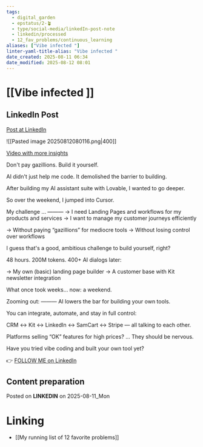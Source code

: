```yaml
---
tags:
  - digital_garden
  - epstatus/2-🪴
  - type/social-media/linkedIn-post-note
  - linkedin/processed
  - 12_fav_problems/continuous_learning
aliases: ["Vibe infected "]
linter-yaml-title-alias: "Vibe infected "
date_created: 2025-08-11 06:34
date_modified: 2025-08-12 08:01
---
```

# [[Vibe infected ]]

## LinkedIn Post

[Post at LinkedIn](https://www.linkedin.com/posts/sebastiankamilli_dont-pay-gazillions-build-it-yourself-ugcPost-7360550836298547200-hpTR?utm_source=share&utm_medium=member_desktop&rcm=ACoAAA1M1pkBgWCYPhT45EpfLiHzViQqRWNCIv4)

![[Pasted image 20250812080116.png|400]]

[Video with more insights](https://youtu.be/cfw7Y1XYLZQ)

Don't pay gazillions. Build it yourself.

AI didn't just help me code. It demolished the barrier to building.

After building my AI assistant suite with Lovable, I wanted to go deeper.

So over the weekend, I jumped into Cursor.

My challenge ...
———
→ I need Landing Pages and workflows for my products and services
→ I want to manage my customer journeys efficiently

→ Without paying “gazillions” for mediocre tools
→ Without losing control over workflows

I guess that's a good, ambitious challenge to build yourself, right?

48 hours. 200M tokens. 400+ AI dialogs later:

→ My own (basic) landing page builder
→ A customer base with Kit newsletter integration

What once took weeks… now: a weekend.

Zooming out:
———
AI lowers the bar for building your own tools.

You can integrate, automate, and stay in full control:

CRM ↔ Kit ↔ LinkedIn ↔ SamCart ↔ Stripe — all talking to each other.

Platforms selling “OK” features for high prices? 
... They should be nervous.

Have you tried vibe coding and built your own tool yet?

👉 [FOLLOW ME on LinkedIn](https://www.linkedin.com/comm/mynetwork/discovery-see-all?usecase=PEOPLE_FOLLOWS&followMember=sebastiankamilli)

## Content preparation

Posted on **LINKEDIN** on 2025-08-11_Mon

# Linking

+ [[My running list of 12 favorite problems]]